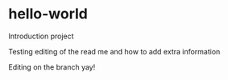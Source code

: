 # hello-world
Introduction project

Testing editing of the read me and how to add extra information

Editing on the branch yay!
